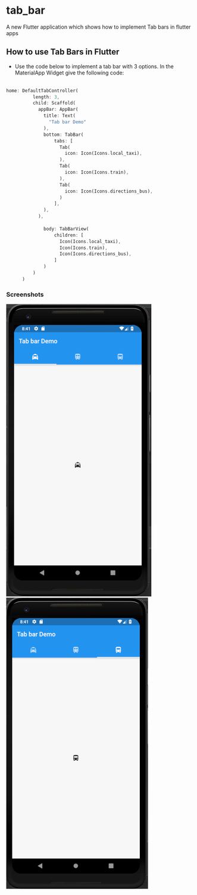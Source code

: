 # tab_bar

A new Flutter application which shows how to implement Tab bars in flutter apps

## How to use Tab Bars in Flutter

- Use the code below to implement a tab bar with 3 options. In the MaterialApp Widget give the 
following code:

```dart

home: DefaultTabController(
          length: 3,
          child: Scaffold(
            appBar: AppBar(
              title: Text(
                "Tab bar Demo"
              ),
              bottom: TabBar(
                  tabs: [
                    Tab(
                      icon: Icon(Icons.local_taxi),
                    ),
                    Tab(
                      icon: Icon(Icons.train),
                    ),
                    Tab(
                      icon: Icon(Icons.directions_bus),
                    )
                  ],
              ),
            ),

              body: TabBarView(
                  children: [
                    Icon(Icons.local_taxi),
                    Icon(Icons.train),
                    Icon(Icons.directions_bus),
                  ]
              )
          )
      )

```


### Screenshots

![](./screenshots/screen1.png) ![](./screenshots/screen2.png)
